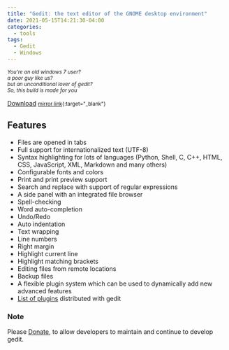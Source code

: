 ```yaml
---
title: "Gedit: the text editor of the GNOME desktop environment"
date: 2021-05-15T14:21:30-04:00
categories:
  - tools
tags:
  - Gedit
  - Windows
---
```


<small>*You're an old windows 7 user?  
a poor guy like us?  
but an unconditional lover of gedit?  
So, this build is made for you*</small>

<a href="https://michyamrane.keybase.pub/gedit/gedit-x86_64-3.38.2.0.exe?dl=1" class="btn btn--success btn--larg"><i class="fas fa-donate fa-fw"></i> Download</a> <small>[mirror link]{:target="_blank"}</small>

## Features

- Files are opened in tabs
- Full support for internationalized text (UTF-8)
- Syntax highlighting for lots of languages (Python, Shell, C, C++, HTML, CSS, JavaScript, XML, Markdown and many others)
- Configurable fonts and colors
- Print and print preview support
- Search and replace with support of regular expressions
- A side panel with an integrated file browser
- Spell-checking
- Word auto-completion
- Undo/Redo
- Auto indentation
- Text wrapping
- Line numbers
- Right margin
- Highlight current line
- Highlight matching brackets
- Editing files from remote locations
- Backup files
- A flexible plugin system which can be used to dynamically add new advanced features
- [List of plugins] distributed with gedit

### Note

Please [Donate], to allow developers to maintain and continue to develop gedit.

[mirror link]: https://mega.nz/file/7r5kwBhS#32NfP5oYtSz4oxLZBriXCDSiZTFXtaTIG8Hf9nZoE70
[List of plugins]: https://gitlab.gnome.org/GNOME/gedit/blob/master/plugins/list-of-gedit-plugins.md
[Donate]: https://www.gnome.org/donate/